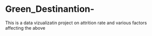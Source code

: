 # Green_Destinantion-
This is a data vizualizatin project on attrition rate and various factors affecting the above
